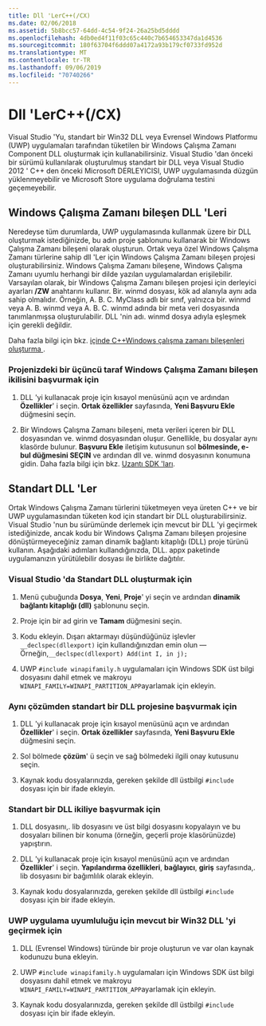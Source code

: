 ```yaml
---
title: Dll 'LerC++(/CX)
ms.date: 02/06/2018
ms.assetid: 5b8bcc57-64dd-4c54-9f24-26a25bd5dddd
ms.openlocfilehash: 4db0ed4f11f03c65c440c7b654653347da1d4536
ms.sourcegitcommit: 180f63704f6ddd07a4172a93b179cf0733fd952d
ms.translationtype: MT
ms.contentlocale: tr-TR
ms.lasthandoff: 09/06/2019
ms.locfileid: "70740266"
---
```

# <a name="dlls-ccx"></a>Dll 'LerC++(/CX)

Visual Studio 'Yu, standart bir Win32 DLL veya Evrensel Windows Platformu (UWP) uygulamaları tarafından tüketilen bir Windows Çalışma Zamanı Component DLL oluşturmak için kullanabilirsiniz. Visual Studio 'dan önceki bir sürümü kullanılarak oluşturulmuş standart bir DLL veya Visual Studio 2012 ' C++ den önceki Microsoft DERLEYICISI, UWP uygulamasında düzgün yüklenmeyebilir ve Microsoft Store uygulama doğrulama testini geçemeyebilir.

## <a name="windows-runtime-component-dlls"></a>Windows Çalışma Zamanı bileşen DLL 'Leri

Neredeyse tüm durumlarda, UWP uygulamasında kullanmak üzere bir DLL oluşturmak istediğinizde, bu adın proje şablonunu kullanarak bir Windows Çalışma Zamanı bileşeni olarak oluşturun. Ortak veya özel Windows Çalışma Zamanı türlerine sahip dll 'Ler için Windows Çalışma Zamanı bileşen projesi oluşturabilirsiniz. Windows Çalışma Zamanı bileşene, Windows Çalışma Zamanı uyumlu herhangi bir dilde yazılan uygulamalardan erişilebilir. Varsayılan olarak, bir Windows Çalışma Zamanı bileşen projesi için derleyici ayarları **/ZW** anahtarını kullanır. Bir. winmd dosyası, kök ad alanıyla aynı ada sahip olmalıdır. Örneğin, A. B. C. MyClass adlı bir sınıf, yalnızca bir. winmd veya A. B. winmd veya A. B. C. winmd adında bir meta veri dosyasında tanımlanmışsa oluşturulabilir. DLL 'nin adı. winmd dosya adıyla eşleşmek için gerekli değildir.

Daha fazla bilgi için bkz. [içinde C++Windows çalışma zamanı bileşenleri oluşturma ](/windows/uwp/winrt-components/creating-windows-runtime-components-in-cpp).

### <a name="to-reference-a-third-party-windows-runtime-component-binary-in-your-project"></a>Projenizdeki bir üçüncü taraf Windows Çalışma Zamanı bileşen ikilisini başvurmak için

1. DLL 'yi kullanacak proje için kısayol menüsünü açın ve ardından **Özellikler**' i seçin. **Ortak özellikler** sayfasında, **Yeni Başvuru Ekle** düğmesini seçin.

1. Bir Windows Çalışma Zamanı bileşeni, meta verileri içeren bir DLL dosyasından ve. winmd dosyasından oluşur. Genellikle, bu dosyalar aynı klasörde bulunur. **Başvuru Ekle** iletişim kutusunun sol **bölmesinde, e-bul düğmesini SEÇIN** ve ardından dll ve. winmd dosyasının konumuna gidin. Daha fazla bilgi için bkz. [Uzantı SDK 'ları](/visualstudio/extensibility/creating-a-software-development-kit#extension-sdks).

## <a name="standard-dlls"></a>Standart DLL 'Ler

Ortak Windows Çalışma Zamanı türlerini tüketmeyen veya üreten C++ ve bir UWP uygulamasından tüketen kod için standart bir DLL oluşturabilirsiniz. Visual Studio 'nun bu sürümünde derlemek için mevcut bir DLL 'yi geçirmek istediğinizde, ancak kodu bir Windows Çalışma Zamanı bileşen projesine dönüştürmeyeceğiniz zaman dinamik bağlantı kitaplığı (DLL) proje türünü kullanın. Aşağıdaki adımları kullandığınızda, DLL. appx paketinde uygulamanızın yürütülebilir dosyası ile birlikte dağıtılır.

### <a name="to-create-a-standard-dll-in-visual-studio"></a>Visual Studio 'da Standart DLL oluşturmak için

1. Menü çubuğunda **Dosya**, **Yeni**, **Proje**' yi seçin ve ardından **dinamik bağlantı kitaplığı (dll)** şablonunu seçin.

1. Proje için bir ad girin ve **Tamam** düğmesini seçin.

1. Kodu ekleyin. Dışarı aktarmayı düşündüğünüz işlevler `__declspec(dllexport)` için kullandığınızdan emin olun — Örneğin,`__declspec(dllexport) Add(int I, in j);`

1. UWP `#include winapifamily.h` uygulamaları için Windows SDK üst bilgi dosyasını dahil etmek ve makroyu `WINAPI_FAMILY=WINAPI_PARTITION_APP`ayarlamak için ekleyin.

### <a name="to-reference-a-standard-dll-project-from-the-same-solution"></a>Aynı çözümden standart bir DLL projesine başvurmak için

1. DLL 'yi kullanacak proje için kısayol menüsünü açın ve ardından **Özellikler**' i seçin. **Ortak özellikler** sayfasında, **Yeni Başvuru Ekle** düğmesini seçin.

1. Sol bölmede **çözüm**' ü seçin ve sağ bölmedeki ilgili onay kutusunu seçin.

1. Kaynak kodu dosyalarınızda, gereken şekilde dll üstbilgi `#include` dosyası için bir ifade ekleyin.

### <a name="to-reference-a-standard-dll-binary"></a>Standart bir DLL ikiliye başvurmak için

1. DLL dosyasını,. lib dosyasını ve üst bilgi dosyasını kopyalayın ve bu dosyaları bilinen bir konuma (örneğin, geçerli proje klasörünüzde) yapıştırın.

1. DLL 'yi kullanacak proje için kısayol menüsünü açın ve ardından **Özellikler**' i seçin. **Yapılandırma özellikleri**, **bağlayıcı**, **giriş** sayfasında,. lib dosyasını bir bağımlılık olarak ekleyin.

1. Kaynak kodu dosyalarınızda, gereken şekilde dll üstbilgi `#include` dosyası için bir ifade ekleyin.

### <a name="to-migrate-an-existing-win32-dll-for-uwp-app-compatibility"></a>UWP uygulama uyumluluğu için mevcut bir Win32 DLL 'yi geçirmek için

1. DLL (Evrensel Windows) türünde bir proje oluşturun ve var olan kaynak kodunuzu buna ekleyin.

1. UWP `#include winapifamily.h` uygulamaları için Windows SDK üst bilgi dosyasını dahil etmek ve makroyu `WINAPI_FAMILY=WINAPI_PARTITION_APP`ayarlamak için ekleyin.

1. Kaynak kodu dosyalarınızda, gereken şekilde dll üstbilgi `#include` dosyası için bir ifade ekleyin.
